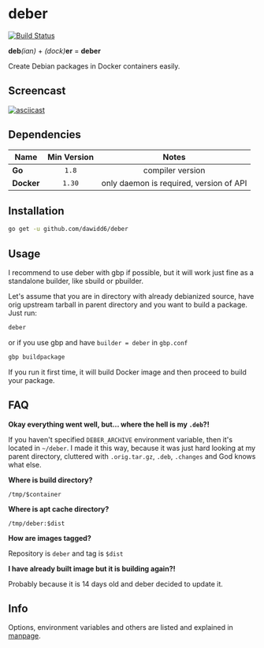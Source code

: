 # deber
[![Build Status](https://api.cirrus-ci.com/github/dawidd6/deber.svg)](https://cirrus-ci.com/github/dawidd6/deber)

**deb**_(ian)_ + _(dock)_**er** = **deber**

Create Debian packages in Docker containers easily.

## Screencast

[![asciicast](https://asciinema.org/a/237780.svg)](https://asciinema.org/a/237780)
## Dependencies

Name | Min Version | Notes
---|:---:|:---:
**Go** | `1.8` | compiler version
**Docker** | `1.30` | only daemon is required, version of API

## Installation

```bash
go get -u github.com/dawidd6/deber
```

## Usage

I recommend to use deber with gbp if possible, but it will work just fine
as a standalone builder, like sbuild or pbuilder.

Let's assume that you are in directory with already debianized source, have
orig upstream tarball in parent directory and you want to build a package.
Just run:

```bash
deber
```

or if you use gbp and have `builder = deber` in `gbp.conf`

```bash
gbp buildpackage
```

If you run it first time, it will build Docker image and then proceed to build
your package.

## FAQ

**Okay everything went well, but... where the hell is my `.deb`?!**

If you haven't specified `DEBER_ARCHIVE` environment variable, then
it's located in `~/deber`.
I made it this way, because it was just hard looking at my parent directory,
cluttered with `.orig.tar.gz`, `.deb`, `.changes` and God knows what else.

**Where is build directory?**

`/tmp/$container`

**Where is apt cache directory?**

`/tmp/deber:$dist`

**How are images tagged?**

Repository is `deber` and tag is `$dist`

**I have already built image but it is building again?!**

Probably because it is 14 days old and deber decided to
update it.

## Info

Options, environment variables and others are listed and explained in [manpage](doc/deber.md).
